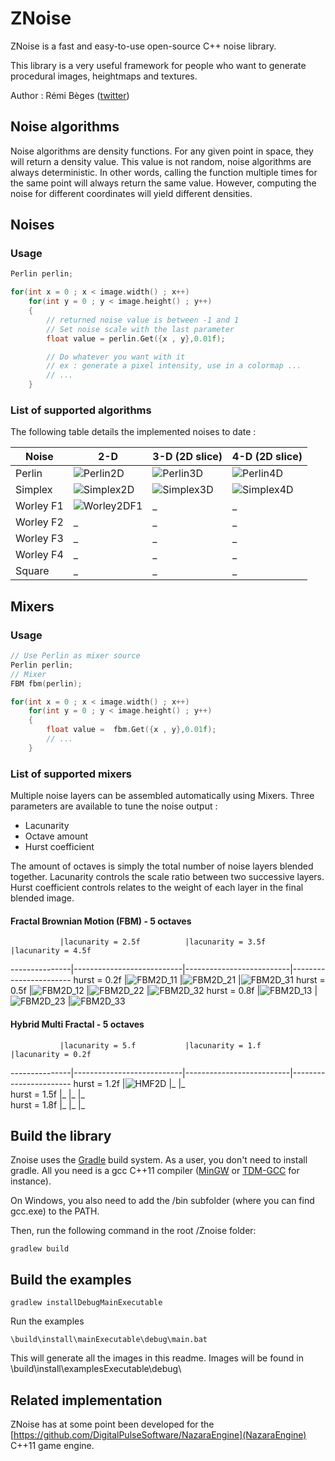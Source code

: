 # ZNoise
ZNoise is a fast and easy-to-use open-source C++ noise library.

This library is a very useful framework for people who want to generate procedural images, heightmaps and textures.

Author : Rémi Bèges ([twitter](https://twitter.com/remibgs))

## Noise algorithms

Noise algorithms are density functions. For any given point in space, they will return a density value.
This value is not random, noise algorithms are always deterministic.
In other words, calling the function multiple times for the same point will always return the same value.
However, computing the noise for different coordinates will yield different densities.

## Noises
### Usage
```c
Perlin perlin;

for(int x = 0 ; x < image.width() ; x++)
    for(int y = 0 ; y < image.height() ; y++)
    {
        // returned noise value is between -1 and 1
        // Set noise scale with the last parameter
        float value = perlin.Get({x , y},0.01f);

        // Do whatever you want with it
        // ex : generate a pixel intensity, use in a colormap ...
        // ...
    }

```
### List of supported algorithms

The following table details the implemented noises to date :

[Perlin2D]: https://github.com/Overdrivr/ZNoise/blob/master/example-images/perlin2d.bmp "Perlin 2d"
[Perlin3D]: https://github.com/Overdrivr/ZNoise/blob/master/example-images/perlin3d.bmp "Perlin 3d"
[Perlin4D]: https://github.com/Overdrivr/ZNoise/blob/master/example-images/perlin4d.bmp "Perlin 4d"
[Simplex2D]: https://github.com/Overdrivr/ZNoise/blob/master/example-images/simplex2d.bmp "Simplex 2d"
[Simplex3D]: https://github.com/Overdrivr/ZNoise/blob/master/example-images/simplex3d.bmp "Simplex 3d"
[Simplex4D]: https://github.com/Overdrivr/ZNoise/blob/master/example-images/simplex4d.bmp "Simplex 4d"
[Worley2DF1]: https://github.com/Overdrivr/ZNoise/blob/master/example-images/worley2d.bmp "Worley 2d"
[FBM2D]: https://github.com/Overdrivr/ZNoise/blob/master/example-images/fbm_h0.8_l2.5.bmp "FBM 2d"
[HMF2D]: https://github.com/Overdrivr/ZNoise/blob/master/example-images/hybridmultifractal.bmp "HMF 2d"

Noise     | 2-D                       | 3-D (2D slice)           | 4-D (2D slice)
----------|---------------------------|--------------------------|-----
Perlin    |![Perlin2D][Perlin2D]      |![Perlin3D][Perlin3D]     |![Perlin4D][Perlin4D]    
Simplex   |![Simplex2D][Simplex2D]    |![Simplex3D][Simplex3D]   |![Simplex4D][Simplex4D]   
Worley F1 |![Worley2DF1][Worley2DF1]  |_                         |_
Worley F2 |_                          |_                         |_
Worley F3 |_                          |_                         |_
Worley F4 |_                          |_                         |_
Square    |_                          |_                         |_

## Mixers
### Usage
```c
// Use Perlin as mixer source
Perlin perlin;
// Mixer
FBM fbm(perlin);

for(int x = 0 ; x < image.width() ; x++)
    for(int y = 0 ; y < image.height() ; y++)
    {
        float value =  fbm.Get({x , y},0.01f);
        // ...
    }

```

### List of supported mixers

Multiple noise layers can be assembled automatically using Mixers.
Three parameters are available to tune the noise output :
 * Lacunarity
 * Octave amount
 * Hurst coefficient

The amount of octaves is simply the total number of noise layers blended together.
Lacunarity controls the scale ratio between two successive layers.
Hurst coefficient controls relates to the weight of each layer in the final blended image.

#### Fractal Brownian Motion (FBM) - 5 octaves

[FBM2D_11]: https://github.com/Overdrivr/ZNoise/blob/master/example-images/fbm_h0.2_l2.5.bmp
[FBM2D_12]: https://github.com/Overdrivr/ZNoise/blob/master/example-images/fbm_h0.5_l2.5.bmp
[FBM2D_13]: https://github.com/Overdrivr/ZNoise/blob/master/example-images/fbm_h0.8_l2.5.bmp

[FBM2D_21]: https://github.com/Overdrivr/ZNoise/blob/master/example-images/fbm_h0.2_l3.5.bmp
[FBM2D_22]: https://github.com/Overdrivr/ZNoise/blob/master/example-images/fbm_h0.5_l3.5.bmp
[FBM2D_23]: https://github.com/Overdrivr/ZNoise/blob/master/example-images/fbm_h0.8_l3.5.bmp

[FBM2D_31]: https://github.com/Overdrivr/ZNoise/blob/master/example-images/fbm_h0.2_l4.5.bmp
[FBM2D_32]: https://github.com/Overdrivr/ZNoise/blob/master/example-images/fbm_h0.5_l4.5.bmp
[FBM2D_33]: https://github.com/Overdrivr/ZNoise/blob/master/example-images/fbm_h0.8_l4.5.bmp

               |lacunarity = 2.5f          |lacunarity = 3.5f         |lacunarity = 4.5f
---------------|---------------------------|--------------------------|-----------------------
hurst = 0.2f   |![FBM2D_11][FBM2D]         |![FBM2D_21][FBM2D]        |![FBM2D_31][FBM2D]
hurst = 0.5f   |![FBM2D_12][FBM2D]         |![FBM2D_22][FBM2D]        |![FBM2D_32][FBM2D]
hurst = 0.8f   |![FBM2D_13][FBM2D]         |![FBM2D_23][FBM2D]        |![FBM2D_33][FBM2D]


#### Hybrid Multi Fractal - 5 octaves
               |lacunarity = 5.f           |lacunarity = 1.f          |lacunarity = 0.2f
---------------|---------------------------|--------------------------|-----------------------
hurst = 1.2f   |![HMF2D][HMF2D]           |_                         |_    
hurst = 1.5f   |_                          |_                         |_  
hurst = 1.8f   |_                          |_                         |_

## Build the library

Znoise uses the [Gradle](http://gradle.org/) build system. As a user,  you don't need to install gradle. All you need is a gcc C++11 compiler ([MinGW](http://www.mingw.org/) or [TDM-GCC](http://tdm-gcc.tdragon.net/) for instance).

On Windows, you also need to add the /bin subfolder (where you can find gcc.exe) to the PATH.

Then, run the following command in the root /Znoise folder:

```
gradlew build
```

## Build the examples
```
gradlew installDebugMainExecutable
```
Run the examples
```
\build\install\mainExecutable\debug\main.bat
```
This will generate all the images in this readme. Images will be found in \build\install\examplesExecutable\debug\

## Related implementation
ZNoise has at some point been developed for the [https://github.com/DigitalPulseSoftware/NazaraEngine](NazaraEngine) C++11 game engine.
